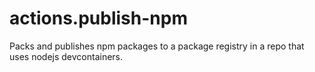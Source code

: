 # actions.publish-npm
Packs and publishes npm packages to a package registry in a repo that uses nodejs devcontainers.
